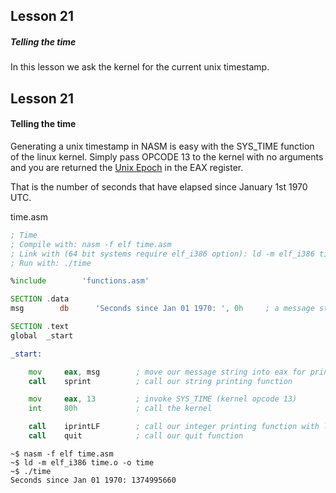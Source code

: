 ## Lesson 21

##### Telling the time

In this lesson we ask the kernel for the current unix timestamp.

<!-- more -->
## Lesson 21

#### Telling the time

Generating a unix timestamp in NASM is easy with the SYS_TIME function of the linux kernel.  Simply pass OPCODE 13 to the kernel with no arguments and you are returned the [Unix Epoch](http://en.wikipedia.org/wiki/Unix_epoch) in the EAX register.

That is the number of seconds that have elapsed since January 1st 1970 UTC.

time.asm
```asm
; Time
; Compile with: nasm -f elf time.asm
; Link with (64 bit systems require elf_i386 option): ld -m elf_i386 time.o -o time
; Run with: ./time

%include        'functions.asm'

SECTION .data
msg        db      'Seconds since Jan 01 1970: ', 0h     ; a message string

SECTION .text
global  _start

_start:

    mov     eax, msg        ; move our message string into eax for printing
    call    sprint          ; call our string printing function

    mov     eax, 13         ; invoke SYS_TIME (kernel opcode 13)
    int     80h             ; call the kernel

    call    iprintLF        ; call our integer printing function with linefeed
    call    quit            ; call our quit function
```

```
~$ nasm -f elf time.asm
~$ ld -m elf_i386 time.o -o time
~$ ./time
Seconds since Jan 01 1970: 1374995660
```
